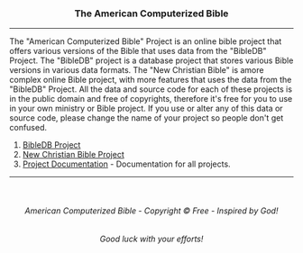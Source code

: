 <h3 align="center">The American Computerized Bible</h3>

---
The "American Computerized Bible" Project is an online bible project that offers various versions of the Bible that uses data from the "BibleDB" Project. The "BibleDB" project is a database project that stores various Bible versions in various data formats. The "New Christian Bible" is amore complex online Bible project, with more features that uses the data from the "BibleDB" Project. All the data and source code for each of these projects is in the public domain and free of copyrights, therefore it's free for you to use in your own ministry or Bible project. If you use or alter any of this data or source code, please change the name of your project so people don't get confused.

1. [BibleDB Project](https://github.com/ACB-Bible/BibleDB)
2. [New Christian Bible Project](https://github.com/ACB-Bible/NCB)
3. [Project Documentation](https://github.com/ACB-Bible/DOC) - Documentation for all projects.

---

<br>

<h6 align="center" title="God's Word Is Not For Sale">American Computerized Bible - Copyright © Free - Inspired by God!</h3>
<h6 align="center">Good luck with your efforts!</h6>